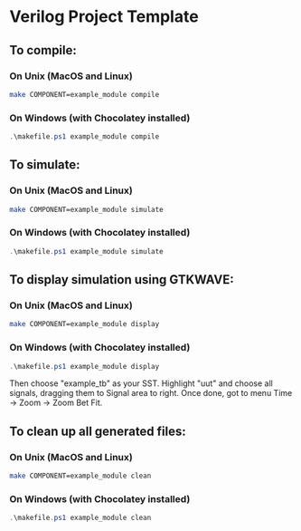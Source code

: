 # Verilog Project Template

## To compile:

### On Unix (MacOS and Linux)
```bash
make COMPONENT=example_module compile
```
### On Windows (with Chocolatey installed)
```powershell
.\makefile.ps1 example_module compile
```

## To simulate:
### On Unix (MacOS and Linux)
```bash
make COMPONENT=example_module simulate
```
### On Windows (with Chocolatey installed)
```powershell
.\makefile.ps1 example_module simulate
```


## To display simulation using GTKWAVE:
### On Unix (MacOS and Linux)
```bash
make COMPONENT=example_module display
```
### On Windows (with Chocolatey installed)
```powershell
.\makefile.ps1 example_module display
```


Then choose "example_tb" as your SST. Highlight "uut" and choose all signals, dragging them to Signal area to right. Once done, got to menu Time -> Zoom -> Zoom Bet Fit.


## To clean up all generated files:
### On Unix (MacOS and Linux)
```bash
make COMPONENT=example_module clean
```
### On Windows (with Chocolatey installed)
```powershell
.\makefile.ps1 example_module clean
```